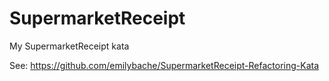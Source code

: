 # SupermarketReceipt
My SupermarketReceipt kata

See: https://github.com/emilybache/SupermarketReceipt-Refactoring-Kata

